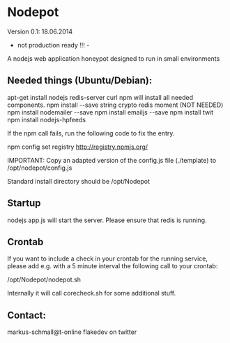 Nodepot
=======

Version 0.1: 18.06.2014

- not production ready !!! -

A nodejs web application honeypot designed to run in small environments

Needed things (Ubuntu/Debian):
------------------------------

apt-get install nodejs redis-server curl npm will install all needed components.
npm install --save string crypto redis moment
(NOT NEEDED) npm install nodemailer --save
npm install emailjs --save
npm install twit
npm install nodejs-hpfeeds

If the npm call fails, run the following code to fix the entry.

npm config set registry http://registry.npmjs.org/

IMPORTANT: Copy an adapted version of the config.js file (./template) to /opt/nodepot/config.js

Standard install directory should be /opt/Nodepot


Startup
-------

nodejs app.js will start the server. Please ensure that redis is running.


Crontab
-------

If you want to include a check in your crontab for the running service, please add
e.g. with a 5 minute interval the following call to your crontab:

/opt/Nodepot/nodepot.sh

Internally it will call corecheck.sh for some additional stuff.


Contact:
--------

markus-schmall@t-online
flakedev on twitter







